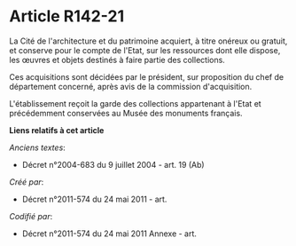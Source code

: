 # Article R142-21

La Cité de l'architecture et du patrimoine acquiert, à titre onéreux ou gratuit, et conserve pour le compte de l'Etat, sur
les ressources dont elle dispose, les œuvres et objets destinés à faire partie des collections.

Ces acquisitions sont décidées par le président, sur proposition du chef de département concerné, après avis de la commission
d'acquisition.

L'établissement reçoit la garde des collections appartenant à l'Etat et précédemment conservées au Musée des monuments
français.

**Liens relatifs à cet article**

_Anciens textes_:

  - Décret n°2004-683 du 9 juillet 2004 - art. 19 (Ab)

_Créé par_:

  - Décret n°2011-574 du 24 mai 2011  - art.

_Codifié par_:

  - Décret n°2011-574 du 24 mai 2011 Annexe - art.
